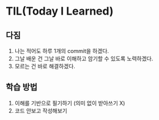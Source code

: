# TIL(Today I Learned)

## 다짐
1. 나는 적어도 하루 1개의 commit을 하겠다.
2. 그날 배운 건 그날 바로 이해하고 암기할 수 있도록 노력하겠다.
3. 모르는 건 바로 해결하겠다.

## 학습 방법
1. 이해를 기반으로 필기하기 (의미 없이 받아쓰기 X)
2. 코드 안보고 작성해보기

